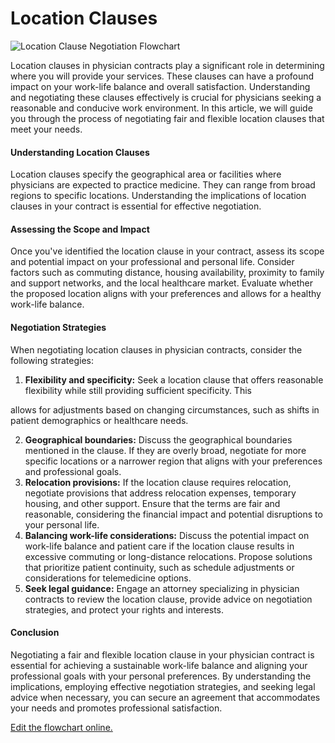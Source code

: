 # Location Clauses

![Location Clause Negotiation Flowchart](https://showme.redstarplugin.com/s/1NVxdXDb)

Location clauses in physician contracts play a significant role in determining where you will provide your services. These clauses can have a profound impact on your work-life balance and overall satisfaction. Understanding and negotiating these clauses effectively is crucial for physicians seeking a reasonable and conducive work environment. In this article, we will guide you through the process of negotiating fair and flexible location clauses that meet your needs.

#### Understanding Location Clauses

Location clauses specify the geographical area or facilities where physicians are expected to practice medicine. They can range from broad regions to specific locations. Understanding the implications of location clauses in your contract is essential for effective negotiation.

#### Assessing the Scope and Impact

Once you've identified the location clause in your contract, assess its scope and potential impact on your professional and personal life. Consider factors such as commuting distance, housing availability, proximity to family and support networks, and the local healthcare market. Evaluate whether the proposed location aligns with your preferences and allows for a healthy work-life balance.

#### Negotiation Strategies

When negotiating location clauses in physician contracts, consider the following strategies:

1. **Flexibility and specificity:** Seek a location clause that offers reasonable flexibility while still providing sufficient specificity. This

allows for adjustments based on changing circumstances, such as shifts in patient demographics or healthcare needs.

2. **Geographical boundaries:** Discuss the geographical boundaries mentioned in the clause. If they are overly broad, negotiate for more specific locations or a narrower region that aligns with your preferences and professional goals.
3. **Relocation provisions:** If the location clause requires relocation, negotiate provisions that address relocation expenses, temporary housing, and other support. Ensure that the terms are fair and reasonable, considering the financial impact and potential disruptions to your personal life.
4. **Balancing work-life considerations:** Discuss the potential impact on work-life balance and patient care if the location clause results in excessive commuting or long-distance relocations. Propose solutions that prioritize patient continuity, such as schedule adjustments or considerations for telemedicine options.
5. **Seek legal guidance:** Engage an attorney specializing in physician contracts to review the location clause, provide advice on negotiation strategies, and protect your rights and interests.

#### Conclusion

Negotiating a fair and flexible location clause in your physician contract is essential for achieving a sustainable work-life balance and aligning your professional goals with your personal preferences. By understanding the implications, employing effective negotiation strategies, and seeking legal advice when necessary, you can secure an agreement that accommodates your needs and promotes professional satisfaction.

[Edit the flowchart online.](https://showme.redstarplugin.com/s/L9vfIJom)
